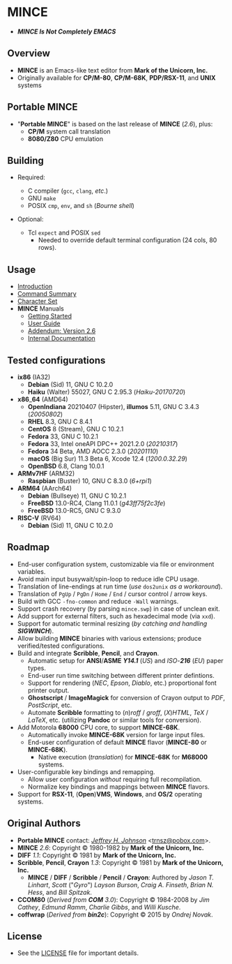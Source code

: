 # MINCE

- **_MINCE Is Not Completely EMACS_**

## Overview

- **MINCE** is an Emacs-like text editor from **Mark of the Unicorn, Inc.**
- Originally available for **CP/M-80**, **CP/M-68K**, **PDP/RSX-11**, and
  **UNIX** systems

## Portable MINCE

- "**Portable MINCE**" is based on the last release of **MINCE** (_2.6_), plus:
  - **CP/M** system call translation
  - **8080/Z80** CPU emulation

## Building

- Required:

  - C compiler (`gcc`, `clang`, _etc_.)
  - GNU `make`
  - POSIX `cmp`, `env`, and `sh` (_Bourne_ _shell_)

- Optional:
  - Tcl `expect` and POSIX `sed`
    - Needed to override default terminal configuration (24 cols, 80 rows).

## Usage

- [Introduction](doc/prgintro.doc)
- [Command Summary](doc/scomm.doc)
- [Character Set](doc/ascii.txt)
- **MINCE** Manuals
  - [Getting Started](manual/MINCE_Install_Guide.pdf)
  - [User Guide](manual/MINCE_User_Guide.pdf)
  - [Addendum: Version 2.6](manual/MINCE_Addendum.pdf)
  - [Internal Documentation](manual/MINCE_Internal_Documentation.pdf)

## Tested configurations

- **ix86** (IA32)
  - **Debian** (Sid) 11, GNU C 10.2.0
  - **Haiku** (Walter) 55027, GNU C 2.95.3 (_Haiku-20170720_)
- **x86**\_**64** (AMD64)
  - **OpenIndiana** 20210407 (Hipster), **illumos** 5.11, GNU C 3.4.3 (_20050802_)
  - **RHEL** 8.3, GNU C 8.4.1
  - **CentOS** 8 (Stream), GNU C 10.2.1
  - **Fedora** 33, GNU C 10.2.1
  - **Fedora** 33, Intel oneAPI DPC++ 2021.2.0 (_20210317_)
  - **Fedora** 34 Beta, AMD AOCC 2.3.0 (_20201110_)
  - **macOS** (Big Sur) 11.3 Beta 6, Xcode 12.4 (_1200.0.32.29_)
  - **OpenBSD** 6.8, Clang 10.0.1
- **ARMv7HF** (ARM32)
  - **Raspbian** (Buster) 10, GNU C 8.3.0 (_6+rpi1_)
- **ARM64** (AArch64)
  - **Debian** (Bullseye) 11, GNU C 10.2.1
  - **FreeBSD** 13.0-RC4, Clang 11.0.1 (_g43ff75f2c3fe_)
  - **FreeBSD** 13.0-RC5, GNU C 9.3.0
- **RISC-V** (RV64)
  - **Debian** (Sid) 11, GNU C 10.2.0

## Roadmap

- End-user configuration system, customizable via file or environment variables.
- Avoid main input busywait/spin-loop to reduce idle CPU usage.
- Translation of line-endings at run time (_use_ `dos2unix` _as_ _a_
  _workaround_).
- Translation of `PgUp` / `PgDn` / `Home` / `End` / cursor control / arrow keys.
- Build with GCC `-fno-common` and reduce `-Wall` warnings.
- Support crash recovery (by parsing `mince.swp`) in case of unclean exit.
- Add support for external filters, such as hexadecimal mode (via `xxd`).
- Support for automatic terminal resizing (_by catching and handling
  **SIGWINCH**_).
- Allow building **MINCE** binaries with various extensions; produce
  verified/tested configurations.
- Build and integrate **Scribble**, **Pencil**, and **Crayon**.
  - Automatic setup for **ANSI**/**ASME** _**Y14.1**_ (_US_) and _ISO_-_**216**_
    (_EU_) paper types.
  - End-user run time switching between different printer defintions.
  - Support for rendering (_NEC_, _Epson_, _Diablo_, etc.) proportional font
    printer output.
  - **Ghostscript** / **ImageMagick** for conversion of Crayon output to _PDF_,
    _PostScript_, etc.
  - Automate **Scribble** formatting to (_n_)_roff_ / _groff_, (_X_)_HTML_,
    _TeX_ / _LaTeX_, etc. (utilizing **Pandoc** or similar tools for
    conversion).
- Add Motorola **68000** CPU core, to support **MINCE-68K**.
  - Automatically invoke **MINCE-68K** version for large input files.
  - End-user configuration of default **MINCE** flavor (**MINCE-80** or
    **MINCE-68K**).
    - Native execution (_translation_) for **MINCE-68K** for **M68000** systems.
- User-configurable key bindings and remapping.
  - Allow user configuration _without_ requiring full recompilation.
  - Normalize key bindings and mappings between **MINCE** flavors.
- Support for **RSX-11**, (**Open**)**VMS**, **Windows**, and **OS/2** operating
  systems.

## Original Authors

- **Portable MINCE** contact:
  _[Jeffrey H. Johnson](https://github.com/johnsonjh/pmince)_
  \<[trnsz@pobox.com](mailto:trnsz@pobox.com)\>.
- **MINCE** _2.6_: Copyright © 1980-1982 by **Mark of the Unicorn, Inc.**
- **DIFF** _1.1_: Copyright © 1981 by **Mark of the Unicorn, Inc.**
- **Scribble**, **Pencil**, **Crayon** _1.3_: Copyright © 1981 by **Mark of the
  Unicorn, Inc.**
  - **MINCE** / **DIFF** / **Scribble** / **Pencil** / **Crayon**: Authored by
    _Jason_ _T._ _Linhart_, _Scott_ ("_Gyro_") _Layson_ _Burson_, _Craig_ _A._
    _Finseth_, _Brian_ _N._ _Hess_, and _Bill_ _Spitzak_.
- **CCOM80** (_Derived from **COM** 3.0_): Copyright © 1984-2008 by _Jim_
  _Cathey_, _Edmund_ _Ramm_, _Charlie_ _Gibbs_, and _Willi_ _Kusche_.
- **coffwrap** (_Derived from **bin2c**_): Copyright © 2015 by _Ondrej_ _Novak_.

## License

- See the [LICENSE](/LICENSE.md) file for important details.
